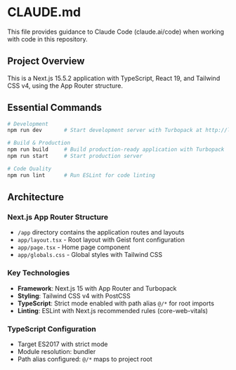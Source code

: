 # CLAUDE.md

This file provides guidance to Claude Code (claude.ai/code) when working with code in this repository.

## Project Overview

This is a Next.js 15.5.2 application with TypeScript, React 19, and Tailwind CSS v4, using the App Router structure.

## Essential Commands

```bash
# Development
npm run dev       # Start development server with Turbopack at http://localhost:3000

# Build & Production
npm run build     # Build production-ready application with Turbopack
npm run start     # Start production server

# Code Quality
npm run lint      # Run ESLint for code linting
```

## Architecture

### Next.js App Router Structure
- `/app` directory contains the application routes and layouts
- `app/layout.tsx` - Root layout with Geist font configuration
- `app/page.tsx` - Home page component
- `app/globals.css` - Global styles with Tailwind CSS

### Key Technologies
- **Framework**: Next.js 15 with App Router and Turbopack
- **Styling**: Tailwind CSS v4 with PostCSS
- **TypeScript**: Strict mode enabled with path alias `@/*` for root imports
- **Linting**: ESLint with Next.js recommended rules (core-web-vitals)

### TypeScript Configuration
- Target ES2017 with strict mode
- Module resolution: bundler
- Path alias configured: `@/*` maps to project root